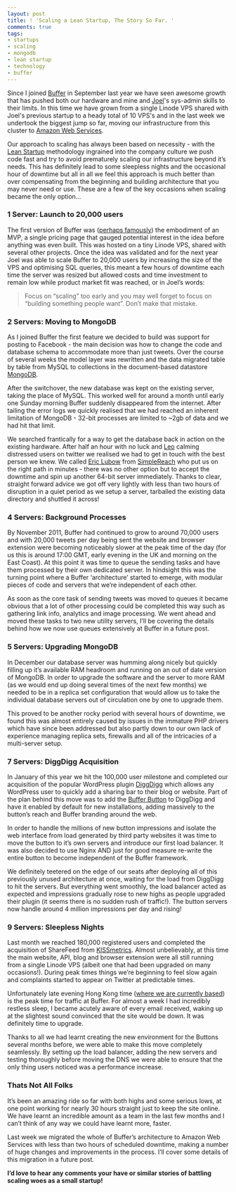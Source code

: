 ```yaml
---
layout: post
title: ! 'Scaling a Lean Startup, The Story So Far. '
comments: true
tags:
- startups
- scaling
- mongodb
- lean startup
- technology
- buffer
---
```

<p>Since I joined <a href="http://bufferapp.com">Buffer</a> in September last year we have seen awesome growth that has pushed both our hardware and mine and <a href="http://twitter.com/joelgascoigne">Joel</a>'s sys-admin skills to their limits. In this time we have grown from a single Linode VPS shared with Joel's previous startup to a heady total of 10 VPS's and in the last week we undertook the biggest jump so far, moving our infrastructure from this cluster to <a href="https://aws.amazon.com">Amazon Web Services</a>.</p>

<p>Our approach to scaling has always been based on necessity - with the <a href="http://www.startuplessonslearned.com/2008/09/lean-startup.html">Lean Startup</a> methodology ingrained into the company culture we push code fast and try to avoid prematurely scaling our infrastructure beyond it&#8217;s needs. This has definitely lead to some sleepless nights and the occasional hour of downtime but all in all we feel this approach is much better than over compensating from the beginning and building architecture that you may never need or use. These are a few of the key occasions when scaling became the only option&#8230;</p>

<h3>1 Server: Launch to 20,000 users</h3>

<p>The first version of Buffer was (<a href="http://blog.bufferapp.com/idea-to-paying-customers-in-7-weeks-how-we-did-it">perhaps famously</a>) the embodiment of an MVP, a single pricing page that gauged potential interest in the idea before anything was even built. This was hosted on a tiny Linode VPS, shared with several other projects. Once the idea was validated and for the next year Joel was able to scale Buffer to 20,000 users by increasing the size of the VPS and optimising SQL queries, this meant a few hours of downtime each time the server was resized but allowed costs and time investment to remain low while product market fit was reached, or in Joel&#8217;s words:</p>

<blockquote>
  <p>Focus on &#8220;scaling&#8221; too early and you may well forget to focus on &#8220;building something people want&#8221;. Don&#8217;t make that mistake.</p>
</blockquote>

<h3>2 Servers: Moving to MongoDB</h3>

<p>As I joined Buffer the first feature we decided to build was support for posting to Facebook - the main decision was how to change the code and database schema to accommodate more than just tweets. Over the course of several weeks the model layer was rewritten and the data migrated table by table from MySQL to collections in the document-based datastore <a href="http://mongodb.org">MongoDB</a>.</p>

<p>After the switchover, the new database was kept on the existing server, taking the place of MySQL. This worked well for around a month until early one Sunday morning Buffer suddenly disappeared from the internet. After tailing the error logs we quickly realised that we had reached an inherent limitation of MongoDB - 32-bit processes are limited to ~2gb of data and we had hit that limit.</p>

<p>We searched frantically for a way to get the database back in action on the existing hardware. After half an hour with no luck and <a href="http://twitter.com/leowid">Leo</a> calming distressed users on twitter we realised we had to get in touch with the best person we knew. We called <a href="http://twitter.com/elubow">Eric Lubow</a> from <a href="http://simplereach.com">SimpleReach</a> who put us on the right path in minutes - there was no other option but to accept the downtime and spin up another 64-bit server immediately. Thanks to clear, straight forward advice we got off very lightly with less than two hours of disruption in a quiet period as we setup a server, tarballed the existing data directory and shuttled it across!</p>

<h3>4 Servers: Background Processes</h3>

<p>By November 2011, Buffer had continued to grow to around 70,000 users and with 20,000 tweets per day being sent the website and browser extension were becoming noticeably slower at the peak time of the day (for us this is around 17:00 GMT, early evening in the UK and morning on the East Coast). At this point it was time to queue the sending tasks and have them processed by their own dedicated server. In hindsight this was the turning point where a Buffer &#8216;architecture&#8217; started to emerge, with modular pieces of code and servers that we&#8217;re independent of each other.</p>

<p>As soon as the core task of sending tweets was moved to queues it became obvious that a lot of other processing could be completed this way such as gathering link info, analytics and image processing. We went ahead and moved these tasks to two new utility servers, I&#8217;ll be covering the details behind how we now use queues extensively at Buffer in a future post.</p>

<h3>5 Servers: Upgrading MongoDB</h3>

<p>In December our database server was humming along nicely but quickly filling up it&#8217;s available RAM headroom and running on an out of date version of MongoDB. In order to upgrade the software and the server to more RAM (as we would end up doing several times of the next few months) we needed to be in a replica set configuration that would allow us to take the individual database servers out of circulation one by one to upgrade them.</p>

<p>This proved to be another rocky period with several hours of downtime, we found this was almost entirely caused by issues in the immature PHP drivers which have since been addressed but also partly down to our own lack of experience managing replica sets, firewalls and all of the intricacies of a multi-server setup.</p>

<h3>7 Servers: DiggDigg Acquisition</h3>

<p>In January of this year we hit the 100,000 user milestone and completed our acquisition of the popular WordPress plugin <a href="http://bufferapp.com/diggdigg">DiggDigg</a> which allows any WordPress user to quickly add a sharing bar to their blog or website. Part of the plan behind this move was to add the <a href="http://bufferapp.com/extras/button">Buffer Button</a> to DiggDigg and have it enabled by default for new installations, adding massively to the button&#8217;s reach and Buffer branding around the web.</p>

<p>In order to handle the millions of new button impressions and isolate the web interface from load generated by third party websites it was time to move the button to it&#8217;s own servers and introduce our first load balancer. It was also decided to use Nginx AND just for good measure re-write the entire button to become independent of the Buffer framework.</p>

<p>We definitely teetered on the edge of our seats after deploying all of this previously unused architecture at once, waiting for the load from DiggDigg to hit the servers. But everything went smoothly, the load balancer acted as expected and impressions gradually rose to new highs as people upgraded their plugin (it seems there is no sudden rush of traffic!). The button servers now handle around 4 million impressions per day and rising!</p>

<h3>9 Servers: Sleepless Nights</h3>

<p>Last month we reached 180,000 registered users and completed the acquisition of ShareFeed from <a href="http://www.kissmetrics.com">KISSmetrics</a>. Almost unbelievably, at this time the main website, API, blog and browser extension were all still running from a single Linode VPS (albeit one that had been upgraded on many occasions!). During peak times things we&#8217;re beginning to feel slow again and complaints started to appear on Twitter at predictable times.</p>

<p>Unfortunately late evening Hong Kong time (<a href="http://techcrunch.com/2011/12/20/sharing-scheduler-app-buffer-raises-400000-gets-kicked-out-of-us">where we are currently based</a>) is the peak time for traffic at Buffer. For almost a week I had incredibly restless sleep, I became acutely aware of every email received, waking up at the slightest sound convinced that the site would be down. It was definitely time to upgrade.</p>

<p>Thanks to all we had learnt creating the new environment for the Buttons several months before, we were able to make this move completely seamlessly. By setting up the load balancer, adding the new servers and testing thoroughly before moving the DNS we were able to ensure that the only thing users noticed was a performance increase.</p>

<h3>Thats Not All Folks</h3>

<p>It&#8217;s been an amazing ride so far with both highs and some serious lows, at one point working for nearly 30 hours straight just to keep the site online. We have learnt an incredible amount as a team in the last few months and I can&#8217;t think of any way we could have learnt more, faster.</p>

<p>Last week we migrated the whole of Buffer&#8217;s architecture to Amazon Web Services with less than two hours of scheduled downtime, making a number of huge changes and improvements in the process. I&#8217;ll cover some details of this migration in a future post.</p>

<p><strong>I&#8217;d love to hear any comments your have or similar stories of battling scaling woes as a small startup!</strong></p>
